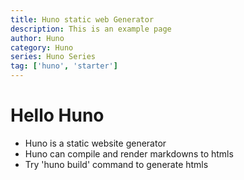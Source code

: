 ```yaml
---
title: Huno static web Generator
description: This is an example page
author: Huno
category: Huno
series: Huno Series
tag: ['huno', 'starter']
---
```


# Hello Huno

- Huno is a static website generator
- Huno can compile and render markdowns to htmls
- Try 'huno build' command to generate htmls
